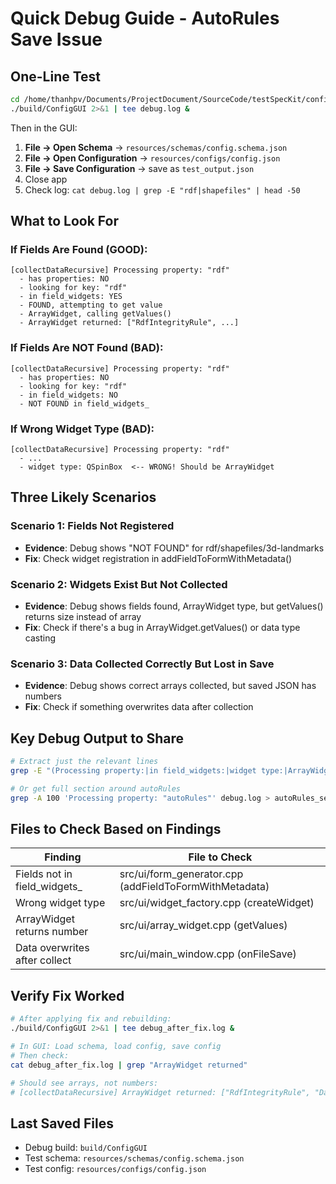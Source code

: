 # Quick Debug Guide - AutoRules Save Issue

## One-Line Test
```bash
cd /home/thanhpv/Documents/ProjectDocument/SourceCode/testSpecKit/configGui && \
./build/ConfigGUI 2>&1 | tee debug.log &
```

Then in the GUI:
1. **File → Open Schema** → `resources/schemas/config.schema.json`
2. **File → Open Configuration** → `resources/configs/config.json`
3. **File → Save Configuration** → save as `test_output.json`
4. Close app
5. Check log: `cat debug.log | grep -E "rdf|shapefiles" | head -50`

## What to Look For

### If Fields Are Found (GOOD):
```
[collectDataRecursive] Processing property: "rdf"
  - has properties: NO
  - looking for key: "rdf"
  - in field_widgets: YES
  - FOUND, attempting to get value
  - ArrayWidget, calling getValues()
  - ArrayWidget returned: ["RdfIntegrityRule", ...]
```

### If Fields Are NOT Found (BAD):
```
[collectDataRecursive] Processing property: "rdf"
  - has properties: NO
  - looking for key: "rdf"
  - in field_widgets: NO
  - NOT FOUND in field_widgets_
```

### If Wrong Widget Type (BAD):
```
[collectDataRecursive] Processing property: "rdf"
  - ...
  - widget type: QSpinBox  <-- WRONG! Should be ArrayWidget
```

## Three Likely Scenarios

### Scenario 1: Fields Not Registered
- **Evidence**: Debug shows "NOT FOUND" for rdf/shapefiles/3d-landmarks
- **Fix**: Check widget registration in addFieldToFormWithMetadata()

### Scenario 2: Widgets Exist But Not Collected
- **Evidence**: Debug shows fields found, ArrayWidget type, but getValues() returns size instead of array
- **Fix**: Check if there's a bug in ArrayWidget.getValues() or data type casting

### Scenario 3: Data Collected Correctly But Lost in Save
- **Evidence**: Debug shows correct arrays collected, but saved JSON has numbers
- **Fix**: Check if something overwrites data after collection

## Key Debug Output to Share
```bash
# Extract just the relevant lines
grep -E "(Processing property:|in field_widgets:|widget type:|ArrayWidget returned:|NOT FOUND)" debug.log | grep -E "(rdf|shapefiles|3d-landmarks)" > key_findings.txt

# Or get full section around autoRules
grep -A 100 'Processing property: "autoRules"' debug.log > autoRules_section.txt
```

## Files to Check Based on Findings

| Finding | File to Check |
|---------|---|
| Fields not in field_widgets_ | src/ui/form_generator.cpp (addFieldToFormWithMetadata) |
| Wrong widget type | src/ui/widget_factory.cpp (createWidget) |
| ArrayWidget returns number | src/ui/array_widget.cpp (getValues) |
| Data overwrites after collect | src/ui/main_window.cpp (onFileSave) |

## Verify Fix Worked
```bash
# After applying fix and rebuilding:
./build/ConfigGUI 2>&1 | tee debug_after_fix.log &

# In GUI: Load schema, load config, save config
# Then check:
cat debug_after_fix.log | grep "ArrayWidget returned"

# Should see arrays, not numbers:
# [collectDataRecursive] ArrayWidget returned: ["RdfIntegrityRule", "DataTypeValidationRule", ...]
```

## Last Saved Files
- Debug build: `build/ConfigGUI`
- Test schema: `resources/schemas/config.schema.json`
- Test config: `resources/configs/config.json`
